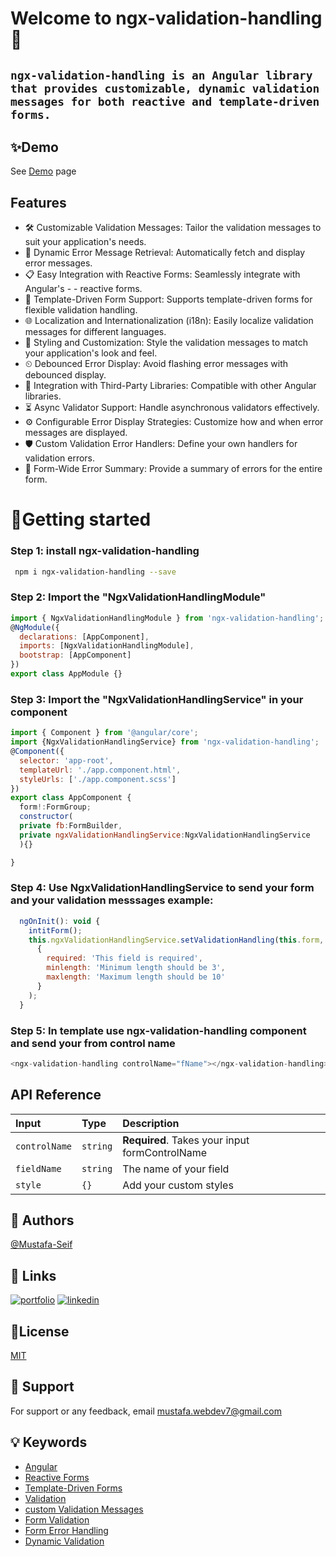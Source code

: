 
#  Welcome to ngx-validation-handling👋

## `ngx-validation-handling is an Angular library that provides customizable, dynamic validation messages for both reactive and template-driven forms.`

  


## ✨Demo

 See [Demo](https://github.com/Mustafa-Seif) page

## Features

- 🛠 Customizable Validation Messages: Tailor the validation messages to suit your application's needs.
- 🔄 Dynamic Error Message Retrieval: Automatically fetch and display error messages.
- 📋 Easy Integration with Reactive Forms: Seamlessly integrate with Angular's - - reactive forms.
- 📝 Template-Driven Form Support: Supports template-driven forms for flexible validation handling.
- 🌐 Localization and Internationalization (i18n): Easily localize validation messages for different languages.
- 🎨 Styling and Customization: Style the validation messages to match your application's look and feel.
- ⏲ Debounced Error Display: Avoid flashing error messages with debounced display.
- 🔗 Integration with Third-Party Libraries: Compatible with other Angular libraries.
- ⏳ Async Validator Support: Handle asynchronous validators effectively.
- ⚙ Configurable Error Display Strategies: Customize how and when error messages are displayed.
- 🛡 Custom Validation Error Handlers: Define your own handlers for validation       errors.
- 📝 Form-Wide Error Summary: Provide a summary of errors for the entire form.



# 🚀Getting started
### Step 1: install ngx-validation-handling

```bash
 npm i ngx-validation-handling --save
```


### Step 2: Import the "NgxValidationHandlingModule"
```javascript
import { NgxValidationHandlingModule } from 'ngx-validation-handling';
@NgModule({
  declarations: [AppComponent],
  imports: [NgxValidationHandlingModule],
  bootstrap: [AppComponent]
})
export class AppModule {}
```
### Step 3: Import the "NgxValidationHandlingService" in your component
```javascript
import { Component } from '@angular/core';
import {NgxValidationHandlingService} from 'ngx-validation-handling';
@Component({
  selector: 'app-root',
  templateUrl: './app.component.html',
  styleUrls: ['./app.component.scss']
})
export class AppComponent {
  form!:FormGroup;
  constructor(
  private fb:FormBuilder,
  private ngxValidationHandlingService:NgxValidationHandlingService
  ){}

}
```

### Step 4: Use NgxValidationHandlingService to send your form and your validation messsages example:
```javascript
  ngOnInit(): void {
    intitForm();
    this.ngxValidationHandlingService.setValidationHandling(this.form,
      {
        required: 'This field is required',
        minlength: 'Minimum length should be 3',
        maxlength: 'Maximum length should be 10'
      }
    );
  }
  ```
  
 ### Step 5: In template use ngx-validation-handling component and send your from control name
  ```javascript
<ngx-validation-handling controlName="fName"></ngx-validation-handling>
```


## API Reference

| Input | Type     | Description                |
| :-------- | :------- | :------------------------- |
| `controlName` | `string` | **Required**. Takes your input formControlName |
| `fieldName` | `string` |  The name of your field |
| `style` | `{}` |  Add your custom styles |





## 👤 Authors
 [@Mustafa-Seif](https://github.com/Mustafa-Seif)


## 🔗 Links
[![portfolio](https://img.shields.io/badge/my_portfolio-000?style=for-the-badge&logo=ko-fi&logoColor=white)](https://my-portfolio-rust-xi.vercel.app/)
[![linkedin](https://img.shields.io/badge/linkedin-0A66C2?style=for-the-badge&logo=linkedin&logoColor=white)](https://www.linkedin.com/in/mustafa-seif-el-nasr-439ba0223/)



## 📝License

[MIT](https://github.com/Mustafa-Seif/ngx-validation-handling/blob/main/LICENSE)


## 🤝 Support

For support or any feedback, email mustafa.webdev7@gmail.com 


## 💡 Keywords

 - [Angular](https://www.npmjs.com/search?q=Angular)
 - [Reactive Forms](https://www.npmjs.com/search?q=Reactive&Forms)
 - [Template-Driven Forms](https://www.npmjs.com/search?q=Template-Driven&Forms)
 - [Validation](https://www.npmjs.com/search?q=Validation)
 - [custom Validation Messages](https://www.npmjs.com/search?q=custom&Validation&Messages)
 - [Form Validation](https://www.npmjs.com/search?q=Form&Validation)
 - [Form Error Handling](https://www.npmjs.com/search?q=Form&Error&Handling)
 - [Dynamic Validation](https://www.npmjs.com/search?q=Dynamic&Validation)
